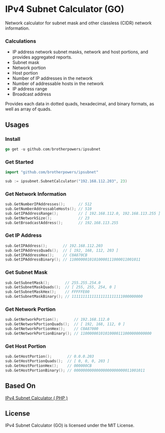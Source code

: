 # IPv4 Subnet Calculator (GO)

Network calculator for subnet mask and other classless (CIDR) network information.


### Calculations
 * IP address network subnet masks, network and host portions, and provides aggregated reports.
 * Subnet mask
 * Network portion
 * Host portion
 * Number of IP addresses in the network
 * Number of addressable hosts in the network
 * IP address range
 * Broadcast address

Provides each data in dotted quads, hexadecimal, and binary formats, as well as array of quads.

## Usages

### Install

```go
go get -u github.com/brotherpowers/ipsubnet
```

### Get Started

```go
import "github.com/brotherpowers/ipsubnet"

sub := ipsubnet.SubnetCalculator("192.168.112.203", 23)
```


### Get Network Information

```go
sub.GetNumberIPAddresses();      // 512
sub.GetNumberAddressableHosts(); // 510
sub.GetIPAddressRange();         // [ 192.168.112.0, 192.168.113.255 ]
sub.GetNetworkSize();            // 23
sub.GetBroadcastAddress();       // 192.168.113.255
```

### Get IP Address
```go
sub.GetIPAddress();       // 192.168.112.203
sub.GetIPAddressQuads();  // [ 192, 168, 112, 203 ]
sub.GetIPAddressHex();    // C0A870CB
sub.GetIPAddressBinary(); // 11000000101010000111000011001011
```

### Get Subnet Mask
```go
sub.GetSubnetMask();       // 255.255.254.0
sub.GetSubnetMaskQuads();  // [ 255, 255, 254, 0 ]
sub.GetSubnetMaskHex();    // FFFFFE00
sub.GetSubnetMaskBinary(); // 11111111111111111111111000000000
```

### Get Network Portion
```go
sub.GetNetworkPortion();       // 192.168.112.0
sub.GetNetworkPortionQuads();  // [ 192, 168, 112, 0 ]
sub.GetNetworkPortionHex();    // C0A87000
sub.GetNetworkPortionBinary(); // 11000000101010000111000000000000
```

### Get Host Portion
```go
sub.GetHostPortion();       // 0.0.0.203
sub.GetHostPortionQuads();  // [ 0, 0, 0, 203 ]
sub.GetHostPortionHex();    // 000000CB
sub.GetHostPortionBinary(); // 00000000000000000000000011001011
```


## Based On

[IPv4 Subnet Calculator ( PHP )](https://github.com/markrogoyski/ipv4-subnet-calculator-php)

## License

IPv4 Subnet Calculator (GO) is licensed under the MIT License.
